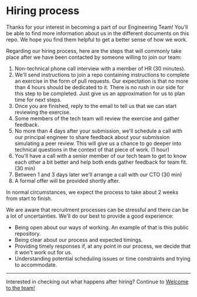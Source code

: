 # Hiring process

Thanks for your interest in becoming a part of our Engineering Team! You'll be able to find more information about us in the different documents on this repo. We hope you find them helpful to get a better sense of how we work.

Regarding our hiring process, here are the steps that will commonly take place after we have been contacted by someone willing to join our team:
1. Non-technical phone call interview with a member of HR (30 minutes).
2. We'll send instructions to join a repo containing instructions to complete an exercise in the form of pull requests. Our expectation is that no more than 4 hours should be dedicated to it. There is no rush in our side for this step to be completed. Just give us an approximation for us to plan time for next steps.
3. Once you are finished, reply to the email to tell us that we can start reviewing the exercise.
4. Some members of the tech team will review the exercise and gather feedback.
5. No more than 4 days after your submission, we'll schedule a call with our principal engineer to share feedback about your submission simulating a peer review. This will give us a chance to go deeper into technical questions in the context of that piece of work. (1 hour)
6. You'll have a call with a senior member of our tech team to get to know each other a bit better and help both ends gather feedback for team fit. (30 min)
7. Between 1 and 3 days later we'll arrange a call with our CTO (30 min)
8. A formal offer will be provided shortly after.

In normal circumstances, we expect the process to take about 2 weeks from start to finish.

We are aware that recruitment processes can be stressful and there can be a lot of uncertainties. We'll do our best to provide a good experience:
- Being open about our ways of working. An example of that is this public repository.
- Being clear about our process and expected timings.
- Providing timely responses if, at any point in our process, we decide that it won't work out for us.
- Understanding potential scheduling issues or time constraints and trying to accommodate.

---

Interested in checking out what happens after hiring? Continue to [Welcome to the team!](welcome_to_the_team.md)
